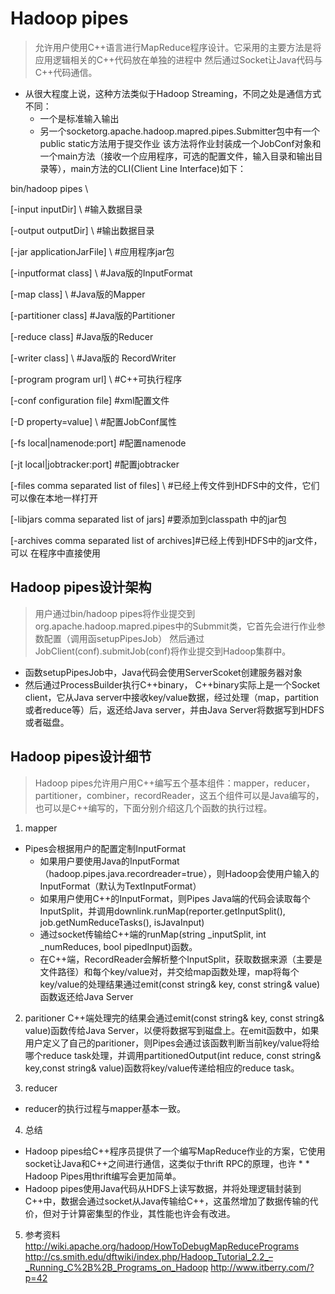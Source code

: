 # Hadoop pipes
> 允许用户使用C++语言进行MapReduce程序设计。它采用的主要方法是将应用逻辑相关的C++代码放在单独的进程中
然后通过Socket让Java代码与C++代码通信。

* 从很大程度上说，这种方法类似于Hadoop Streaming，不同之处是通信方式不同：
  * 一个是标准输入输出
  * 另一个socketorg.apache.hadoop.mapred.pipes.Submitter包中有一个public static方法用于提交作业
该方法将作业封装成一个JobConf对象和一个main方法（接收一个应用程序，可选的配置文件，输入目录和输出目录等），main方法的CLI(Client Line Interface)如下：


bin/hadoop pipes \
 
[-input inputDir] \ #输入数据目录
 
[-output outputDir] \ #输出数据目录
 
[-jar applicationJarFile] \  #应用程序jar包
 
[-inputformat class] \ #Java版的InputFormat
 
[-map class] \ #Java版的Mapper
 
[-partitioner class] \#Java版的Partitioner
 
[-reduce class] \#Java版的Reducer
 
[-writer class] \ #Java版的 RecordWriter
 
[-program program url] \  #C++可执行程序
 
[-conf configuration file] \#xml配置文件
 
[-D property=value] \ #配置JobConf属性
 
[-fs local|namenode:port] \#配置namenode
 
[-jt local|jobtracker:port] \#配置jobtracker
 
[-files comma separated list of files] \ #已经上传文件到HDFS中的文件，它们可以像在本地一样打开
 
[-libjars comma separated list of jars] \#要添加到classpath 中的jar包
 
[-archives comma separated list of archives]#已经上传到HDFS中的jar文件，可以 在程序中直接使用



## Hadoop pipes设计架构
> 用户通过bin/hadoop pipes将作业提交到org.apache.hadoop.mapred.pipes中的Submmit类，它首先会进行作业参数配置（调用函setupPipesJob）
然后通过JobClient(conf).submitJob(conf)将作业提交到Hadoop集群中。

* 函数setupPipesJob中，Java代码会使用ServerScoket创建服务器对象
* 然后通过ProcessBuilder执行C++binary， C++binary实际上是一个Socket client，它从Java server中接收key/value数据，经过处理（map，partition或者reduce等）后，返还给Java server，并由Java Server将数据写到HDFS或者磁盘。


## Hadoop pipes设计细节
> Hadoop pipes允许用户用C++编写五个基本组件：mapper，reducer，partitioner，combiner，recordReader，这五个组件可以是Java编写的，也可以是C++编写的，下面分别介绍这几个函数的执行过程。

1.	mapper
  * Pipes会根据用户的配置定制InputFormat
    * 如果用户要使用Java的InputFormat（hadoop.pipes.java.recordreader=true），则Hadoop会使用户输入的InputFormat（默认为TextInputFormat）
    * 如果用户使用C++的InputFormat，则Pipes Java端的代码会读取每个InputSplit，并调用downlink.runMap(reporter.getInputSplit(), job.getNumReduceTasks(), isJavaInput)
    * 通过socket传输给C++端的runMap(string _inputSplit, int _numReduces, bool pipedInput)函数。
    * 在C++端，RecordReader会解析整个InputSplit，获取数据来源（主要是文件路径）和每个key/value对，并交给map函数处理，map将每个key/value的处理结果通过emit(const string& key, const string& value)函数返还给Java Server
    
2.	paritioner
C++端处理完的结果会通过emit(const string& key, const string& value)函数传给Java Server，以便将数据写到磁盘上。在emit函数中，如果用户定义了自己的paritioner，则Pipes会通过该函数判断当前key/value将给哪个reduce task处理，并调用partitionedOutput(int reduce, const string& key,const string& value)函数将key/value传递给相应的reduce task。

3.	reducer
  * reducer的执行过程与mapper基本一致。

4.	总结
  * Hadoop pipes给C++程序员提供了一个编写MapReduce作业的方案，它使用socket让Java和C++之间进行通信，这类似于thrift RPC的原理，也许    *   * Hadoop Pipes用thrift编写会更加简单。
  * Hadoop pipes使用Java代码从HDFS上读写数据，并将处理逻辑封装到C++中，数据会通过socket从Java传输给C++，这虽然增加了数据传输的代价，但对于计算密集型的作业，其性能也许会有改进。

5.	参考资料
http://wiki.apache.org/hadoop/HowToDebugMapReducePrograms
http://cs.smith.edu/dftwiki/index.php/Hadoop_Tutorial_2.2_–_Running_C%2B%2B_Programs_on_Hadoop
http://www.itberry.com/?p=42
